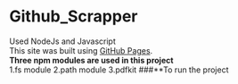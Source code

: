 # Github_Scrapper
Used NodeJs and Javascript<br/>
This site was built using [GitHub Pages](https://pages.github.com/topics).<br/>
**Three npm modules are used in this project**<br/>
1.fs module
2.path module
3.pdfkit
###**To run the project

